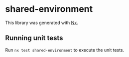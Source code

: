 # shared-environment

This library was generated with [Nx](https://nx.dev).

## Running unit tests

Run `nx test shared-environment` to execute the unit tests.
